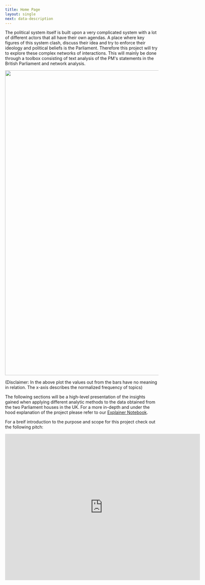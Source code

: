 ```yaml
---
title: Home Page
layout: single
next: data-description
---
```


The political system itself is built upon a very complicated system with a lot of different actors that all have their own agendas. A place where key figures of this system clash, discuss their idea and try to enforce their ideology and political beliefs is the Parliament. Therefore this project will try to explore these complex networks of interactions. This will mainly be done through a toolbox consisting of text analysis of the PM's statements in the British Parliament and network analysis.

<img src="/images/Plotly_month.gif" width="1000" />

(Disclaimer: In the above plot the values out from the bars have no meaning in relation. The x-axis describes the normalized frequency of topics)

The following sections will be a high-level presentation of the insights gained when applying different analytic methods to the data obtained from the two Parliament houses in the UK. For a more in-depth and under the hood explanation of the project please refer to our [Explainer Notebook](explainer-notebook.html).

For a breif introduction to the purpose and scope for this project check out the following pitch:

<iframe
    width="640"
    height="480"
    src="https://www.youtube.com/embed/TitHepoJEDM"
    frameborder="0"
    allow="autoplay; encrypted-media"
    allowfullscreen
>
</iframe>
